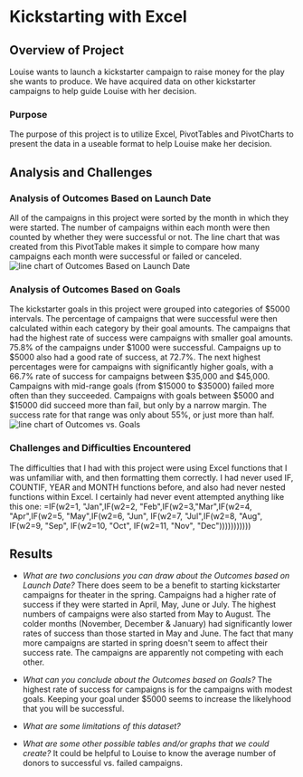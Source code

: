 # Kickstarting with Excel

## Overview of Project
Louise wants to launch a kickstarter campaign to raise money for the play she wants to produce.  We have acquired data on other kickstarter campaigns to help guide Louise with her decision. 

### Purpose
The purpose of this project is to utilize Excel, PivotTables and PivotCharts to present the data in a useable format to help Louise make her decision.

## Analysis and Challenges

### Analysis of Outcomes Based on Launch Date
All of the campaigns in this project were sorted by the month in which they were started.  The number of campaigns within each month were then counted by whether they were successful or not.
The line chart that was created from this PivotTable makes it simple to compare how many campaigns each month were successful or failed or canceled.
![line chart of Outcomes Based on Launch Date](/kickstarter-analysis/Resources/Theater_Outcomes_Vs_Launch)


### Analysis of Outcomes Based on Goals
The kickstarter goals in this project were grouped into categories of $5000 intervals.  The percentage of campaigns that were successful were then calculated within each category by their goal amounts.
The campaigns that had the highest rate of success were campaigns with smaller goal amounts.  75.8% of the campaigns under $1000 were successful.  Campaigns up to $5000 also had a good rate of success, at 72.7%.
The next highest percentages were for campaigns with significantly higher goals, with a 66.7% rate of success for campaigns between $35,000 and $45,000.  Campaigns with mid-range goals (from $15000 to $35000) failed
more often than they succeeded.  Campaigns with goals between $5000 and $15000 did succeed more than fail, but only by a narrow margin.  The success rate for that range was only about 55%, or just more than half.
![line chart of Outcomes vs. Goals](/kickstarter-analysis/Resources/Outcomes_Vs_Goals)

### Challenges and Difficulties Encountered
The difficulties that I had with this project were using Excel functions that I was unfamiliar with, and then formatting them correctly.  I had never used IF, COUNTIF, YEAR and MONTH functions before, and
also had never nested functions within Excel.  I certainly had never event attempted anything like this one:
=IF(w2=1, "Jan",IF(w2=2, "Feb",IF(w2=3,"Mar",IF(w2=4, "Apr",IF(w2=5, "May",IF(w2=6, "Jun", IF(w2=7, "Jul",IF(w2=8, "Aug", IF(w2=9, "Sep", IF(w2=10, "Oct", IF(w2=11, "Nov", "Dec")))))))))))


## Results

- *What are two conclusions you can draw about the Outcomes based on Launch Date?*
There does seem to be a benefit to starting kickstarter campaigns for theater in the spring.  Campaigns had a higher rate of success if they were started in April, May, June or July.
The highest numbers of campaigns were also started from May to August.  The colder months (November, December & January) had significantly lower rates of success than those 
started in May and June.  The fact that many more campaigns are started in spring doesn't seem to affect their success rate.  The campaigns are apparently not competing with each other.

- *What can you conclude about the Outcomes based on Goals?*
The highest rate of success for campaigns is for the campaigns with modest goals.  Keeping your goal under $5000 seems to increase the likelyhood that you will be successful.  

- *What are some limitations of this dataset?*

- *What are some other possible tables and/or graphs that we could create?*
It could be helpful to Louise to know the average number of donors to successful vs. failed campaigns.

